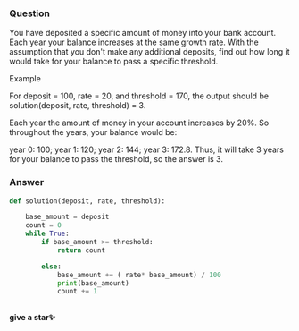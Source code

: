 ### Question 

You have deposited a specific amount of money into your bank account. Each year your balance increases at the same growth rate. With the assumption that you don't make any additional deposits, find out how long it would take for your balance to pass a specific threshold.

Example

For deposit = 100, rate = 20, and threshold = 170, the output should be
solution(deposit, rate, threshold) = 3.

Each year the amount of money in your account increases by 20%. So throughout the years, your balance would be:

year 0: 100;
year 1: 120;
year 2: 144;
year 3: 172.8.
Thus, it will take 3 years for your balance to pass the threshold, so the answer is 3.


### Answer 

```python 
def solution(deposit, rate, threshold):

    base_amount = deposit 
    count = 0
    while True: 
        if base_amount >= threshold: 
            return count 

        else: 
            base_amount += ( rate* base_amount) / 100
            print(base_amount)
            count += 1
```


## 
**give a star✨**
